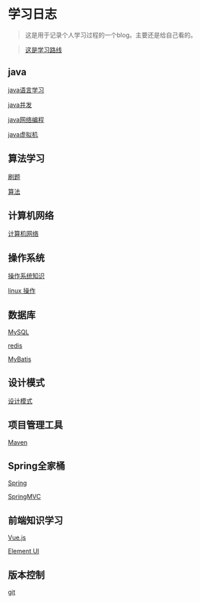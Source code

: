# 学习日志
>这是用于记录个人学习过程的一个blog。主要还是给自己看的。

> [这是学习路线](java/java_learning_path.md)
## java

[java语言学习](java/java_learning.md)

[java并发](README.md)

[java网络编程](README.md)

[java虚拟机](java/JVM/jvm1.md)

## 算法学习
[刷题](leetcode/coding.md)

[算法](algorithm/algorithm_learning.md)

## 计算机网络
[计算机网络](README.md)

## 操作系统
[操作系统知识](README.md)

[linux 操作](README.md)
## 数据库
[MySQL](MySQL/MySQL.md)

[redis](redis/readME.md)

[MyBatis](README.md)

## 设计模式
[设计模式](README.md)

## 项目管理工具
[Maven](README.md)

## Spring全家桶
[Spring](README.md)

[SpringMVC](README.md)

## 前端知识学习
[Vue.js](README.md)

[Element UI](README.md)

## 版本控制
[git](git/git_usage.md)
